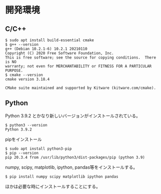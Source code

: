# 開発環境

## C/C++

```shell
$ sudo apt install build-essential cmake
$ g++ --version
g++ (Debian 10.2.1-6) 10.2.1 20210110
Copyright (C) 2020 Free Software Foundation, Inc.
This is free software; see the source for copying conditions.  There is NO
warranty; not even for MERCHANTABILITY or FITNESS FOR A PARTICULAR PURPOSE.
$ cmake --version
cmake version 3.18.4

CMake suite maintained and supported by Kitware (kitware.com/cmake).
```

## Python

Python 3.9.2 とかなり新しいバージョンがインストールされている。
```
$ python3 --version
Python 3.9.2
```

pipをインストール
```shell
$ sudo apt install python3-pip
$ pip --version
pip 20.3.4 from /usr/lib/python3/dist-packages/pip (python 3.9)
```

numpy, scipy, matplotlib, ipython, pandas等をインストールする。
```
$ pip install numpy scipy matplotlib ipython pandas
```
ほかは必要な時にインストールすることにする。
